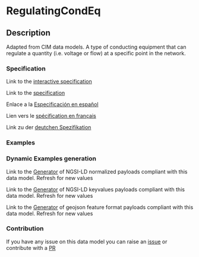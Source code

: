 # RegulatingCondEq

## Description 

Adapted from CIM data models. A type of conducting equipment that can regulate a quantity (i.e. voltage or flow) at a specific point in the network.
### Specification

Link to the [interactive specification](https://swagger.lab.fiware.org/?url=https://github.com/smart-data-models/dataModel.EnergyCIM/blob/master/RegulatingCondEq/swagger.yaml)

Link to the [specification](https://github.com/smart-data-models/dataModel.EnergyCIM/blob/master/RegulatingCondEq/doc/spec.md)

Enlace a la [Especificación en español](https://github.com/smart-data-models/dataModel.EnergyCIM/blob/master/RegulatingCondEq/doc/spec_ES.md)

Lien vers le [spécification en français](https://github.com/smart-data-models/dataModel.EnergyCIM/blob/master/RegulatingCondEq/doc/spec_FR.md)

Link zu der [deutchen Spezifikation](https://github.com/smart-data-models/dataModel.EnergyCIM/blob/master/RegulatingCondEq/doc/spec_DE.md)
### Examples
### Dynamic Examples generation

Link to the [Generator](https://smartdatamodels.org/extra/ngsi-ld_generator_v0.92.php?schemaUrl=https://raw.githubusercontent.com/smart-data-models/dataModel.EnergyCIM/master/RegulatingCondEq/schema.json&email=info@smartdatamodels.org) of NGSI-LD normalized payloads compliant with this data model. Refresh for new values

Link to the [Generator](https://smartdatamodels.org/extra/ngsi-ld_generator_keyvalues_v0.92.php?schemaUrl=https://raw.githubusercontent.com/smart-data-models/dataModel.EnergyCIM/master/RegulatingCondEq/schema.json&email=info@smartdatamodels.org) of NGSI-LD keyvalues payloads compliant with this data model. Refresh for new values

Link to the [Generator](https://smartdatamodels.org/extra/geojson_features_generator_v1.0.php?schemaUrl=https://raw.githubusercontent.com/smart-data-models/dataModel.EnergyCIM/master/RegulatingCondEq/schema.json&email=info@smartdatamodels.org) of geojson feature format payloads compliant with this data model. Refresh for new values
### Contribution

 If you have any issue on this data model you can raise an [issue](https://github.com/smart-data-models/dataModel.EnergyCIM/issues)  or contribute with a [PR](https://github.com/smart-data-models/dataModel.EnergyCIM/pulls)